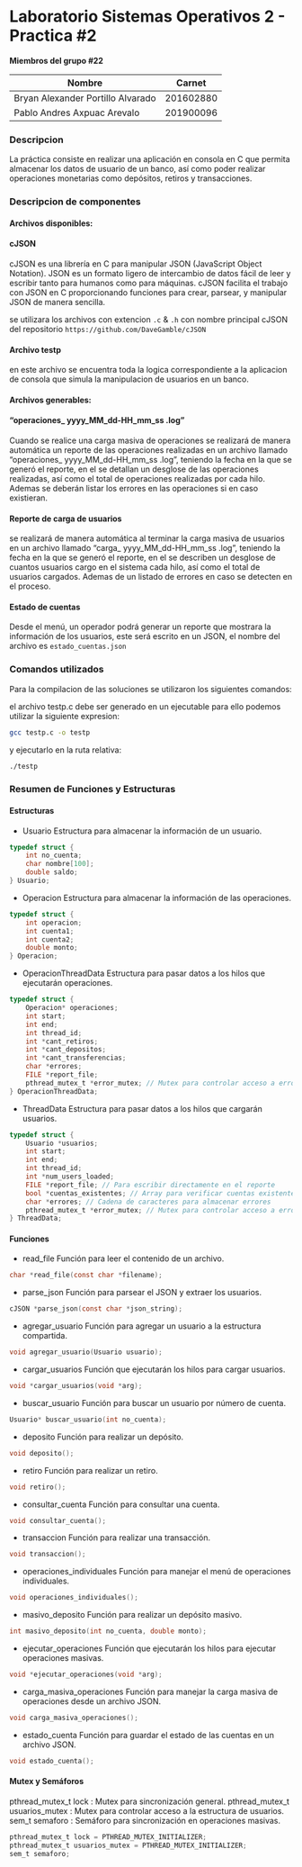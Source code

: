 # Laboratorio Sistemas Operativos 2 - Practica #2

**Miembros del grupo #22**

| Nombre                            | Carnet    |
| --------------------------------- | --------- |
| Bryan Alexander Portillo Alvarado | 201602880 |
| Pablo Andres Axpuac Arevalo       | 201900096 |

### Descripcion

La práctica consiste en realizar una aplicación en consola en C que permita almacenar los datos de usuario de un banco, así como poder realizar operaciones monetarias como depósitos, retiros y transacciones.

### Descripcion de componentes

#### Archivos disponibles:

#### cJSON
cJSON es una librería en C para manipular JSON (JavaScript Object Notation). JSON es un formato ligero de intercambio de datos fácil de leer y escribir tanto para humanos como para máquinas. cJSON facilita el trabajo con JSON en C proporcionando funciones para crear, parsear, y manipular JSON de manera sencilla.

 se utilizara los archivos con extencion `.c` & `.h` con nombre principal cJSON del repositorio `https://github.com/DaveGamble/cJSON`

#### Archivo testp
en este archivo se encuentra toda la logica correspondiente a la aplicacion de consola que simula la manipulacion de usuarios en un banco.

#### Archivos generables:

####  “operaciones_ yyyy_MM_dd-HH_mm_ss .log”
Cuando se realice una carga masiva de operaciones se realizará de manera automática un reporte de las operaciones realizadas en un archivo llamado “operaciones_ yyyy_MM_dd-HH_mm_ss .log”, teniendo la fecha en la que se generó el reporte, en el se detallan un desglose de las operaciones realizadas, así como el total de operaciones realizadas por cada hilo. Ademas  se deberán listar los errores en las operaciones si en caso existieran.

#### Reporte de carga de usuarios
se realizará de manera automática al terminar la carga masiva de usuarios en un 
archivo llamado “carga_ yyyy_MM_dd-HH_mm_ss .log”, teniendo la fecha en la que se generó el 
reporte, en el se describen un desglose de cuantos usuarios cargo en el sistema cada hilo, así como el total de usuarios cargados. Ademas de un listado de errores en caso se detecten en el proceso.

#### Estado de cuentas

Desde el menú, un operador podrá generar un reporte que mostrara la información de los usuarios, este 
será escrito en un JSON, el nombre del archivo es `estado_cuentas.json`


### Comandos utilizados

Para la compilacion de las soluciones se utilizaron los siguientes comandos:

el archivo testp.c debe ser generado en un ejecutable para ello podemos utilizar la siguiente expresion:

```bash
gcc testp.c -o testp
```

y ejecutarlo en la ruta relativa:

```bash
./testp
```

### Resumen de Funciones y Estructuras
#### Estructuras

 * Usuario
Estructura para almacenar la información de un usuario.
```c
typedef struct {
    int no_cuenta;
    char nombre[100];
    double saldo;
} Usuario;
```

* Operacion
Estructura para almacenar la información de las operaciones.
```c
typedef struct {
    int operacion;
    int cuenta1;
    int cuenta2;
    double monto;
} Operacion;

```

* OperacionThreadData
Estructura para pasar datos a los hilos que ejecutarán operaciones.

```c
typedef struct {
    Operacion* operaciones;
    int start;
    int end;
    int thread_id;
    int *cant_retiros;
    int *cant_depositos;
    int *cant_transferencias;
    char *errores;
    FILE *report_file;
    pthread_mutex_t *error_mutex; // Mutex para controlar acceso a errores
} OperacionThreadData;

```

* ThreadData
Estructura para pasar datos a los hilos que cargarán usuarios.

```c
typedef struct {
    Usuario *usuarios;
    int start;
    int end;
    int thread_id;
    int *num_users_loaded;
    FILE *report_file; // Para escribir directamente en el reporte
    bool *cuentas_existentes; // Array para verificar cuentas existentes
    char *errores; // Cadena de caracteres para almacenar errores
    pthread_mutex_t *error_mutex; // Mutex para controlar acceso a errores
} ThreadData;

```

#### Funciones

* read_file
Función para leer el contenido de un archivo.

```c
char *read_file(const char *filename);
```

* parse_json
Función para parsear el JSON y extraer los usuarios.

```c
cJSON *parse_json(const char *json_string);
```

* agregar_usuario
Función para agregar un usuario a la estructura compartida.

```c
void agregar_usuario(Usuario usuario);
```

* cargar_usuarios
Función que ejecutarán los hilos para cargar usuarios.

```c
void *cargar_usuarios(void *arg);
```

* buscar_usuario
Función para buscar un usuario por número de cuenta.

```c
Usuario* buscar_usuario(int no_cuenta);
```

* deposito
Función para realizar un depósito.

```c
void deposito();
```

* retiro
Función para realizar un retiro.

```c
void retiro();
```

* consultar_cuenta
Función para consultar una cuenta.

```c
void consultar_cuenta();
```
* transaccion
Función para realizar una transacción.

```c
void transaccion();

```

* operaciones_individuales
Función para manejar el menú de operaciones individuales.

```c
void operaciones_individuales();
```

* masivo_deposito
Función para realizar un depósito masivo.

```c
int masivo_deposito(int no_cuenta, double monto);
```

* ejecutar_operaciones
Función que ejecutarán los hilos para ejecutar operaciones masivas.

```c
void *ejecutar_operaciones(void *arg);
```

* carga_masiva_operaciones
Función para manejar la carga masiva de operaciones desde un archivo JSON.

```c
void carga_masiva_operaciones();
```

* estado_cuenta
Función para guardar el estado de las cuentas en un archivo JSON.

```c
void estado_cuenta();
```

#### Mutex y Semáforos

pthread_mutex_t lock : Mutex para sincronización general.
pthread_mutex_t usuarios_mutex : Mutex para controlar acceso a la estructura de usuarios.
sem_t semaforo : Semáforo para sincronización en operaciones masivas.

```c
pthread_mutex_t lock = PTHREAD_MUTEX_INITIALIZER;
pthread_mutex_t usuarios_mutex = PTHREAD_MUTEX_INITIALIZER;
sem_t semaforo;

```

